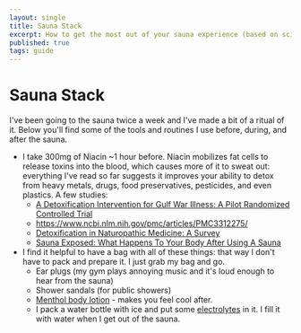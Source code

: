 ```yaml
---
layout: single
title: Sauna Stack
excerpt: How to get the most out of your sauna experience (based on science & magic)
published: true
tags: guide
---
```


# Sauna Stack

I've been going to the sauna twice a week and I've made a bit of a ritual of it. Below you'll find some of the tools and routines I use before, during, and after the sauna. 

- I take 300mg of Niacin ~1 hour before. Niacin mobilizes fat cells to release toxins into the blood, which causes more of it to sweat out: everything I've read so far suggests it improves your ability to detox from heavy metals, drugs, food preservatives, pesticides, and even plastics. A few studies:
  - [A Detoxification Intervention for Gulf War Illness: A Pilot Randomized Controlled Trial](https://www.ncbi.nlm.nih.gov/pmc/articles/PMC6862571/)
  - https://www.ncbi.nlm.nih.gov/pmc/articles/PMC3312275/
  - [Detoxification in Naturopathic Medicine: A Survey](https://www.ncbi.nlm.nih.gov/pmc/articles/PMC3239317/)
  - [Sauna Exposed: What Happens To Your Body After Using A Sauna](https://www.finnleo.com/hubfs/assets/health-benefits-library/general-sauna-benefits/therenegadepharmacist.com-Sauna-Expose-What-Happens-To-Your-Body-After-Using-A-Sauna.pdf)
- I find it helpful to have a bag with all of these things: that way I don't have to pack and prepare it. I just grab my bag and go.
  - Ear plugs (my gym plays annoying music and it's loud enough to hear from the sauna)
  - Shower sandals (for public showers)
  - [Menthol body lotion](https://www.amazon.com/Nutt-Butter-EXTREME-Menthol-Anti-Chafing/dp/B07DMR66T5) - makes you feel cool after.
  - I pack a water bottle with ice and put some [electrolytes](https://amzn.to/3znj3ZN) in it. I fill it with water when I get out of the sauna.